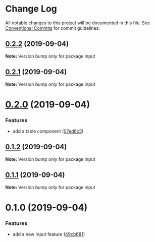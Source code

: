 # Change Log

All notable changes to this project will be documented in this file.
See [Conventional Commits](https://conventionalcommits.org) for commit guidelines.

## [0.2.2](https://github.com/marcus4guyen/lernarepo/compare/input@0.2.1...input@0.2.2) (2019-09-04)

**Note:** Version bump only for package input





## [0.2.1](https://github.com/marcus4guyen/lernarepo/compare/input@0.2.0...input@0.2.1) (2019-09-04)

**Note:** Version bump only for package input





# [0.2.0](https://github.com/marcus4guyen/lernarepo/compare/input@0.1.2...input@0.2.0) (2019-09-04)


### Features

* add a table component ([07ed6c5](https://github.com/marcus4guyen/lernarepo/commit/07ed6c5))






## [0.1.2](https://github.com/marcus4guyen/lernarepo/compare/input@0.1.1...input@0.1.2) (2019-09-04)

**Note:** Version bump only for package input





## [0.1.1](https://github.com/marcus4guyen/lernarepo/compare/input@0.1.0...input@0.1.1) (2019-09-04)

**Note:** Version bump only for package input





# 0.1.0 (2019-09-04)


### Features

* add a new Input feature ([49cb681](https://github.com/marcus4guyen/lernarepo/commit/49cb681))

